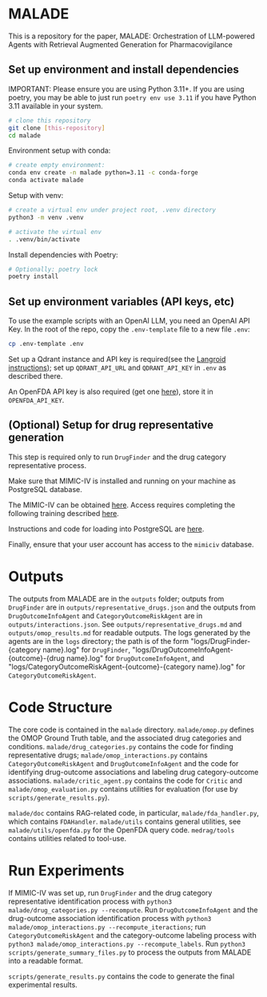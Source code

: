 # MALADE
This is a repository for the paper, MALADE: Orchestration of LLM-powered Agents with Retrieval Augmented Generation for Pharmacovigilance

## Set up environment and install dependencies
IMPORTANT: Please ensure you are using Python 3.11+. If you are using poetry,
you may be able to just run `poetry env use 3.11` if you have Python 3.11 available in your system.

```bash
# clone this repository 
git clone [this-repository]
cd malade
```

Environment setup with conda:
```bash
# create empty environment:
conda env create -n malade python=3.11 -c conda-forge
conda activate malade
```

Setup with venv:
```bash
# create a virtual env under project root, .venv directory
python3 -m venv .venv

# activate the virtual env
. .venv/bin/activate
```

Install dependencies with Poetry:
```bash
# Optionally: poetry lock
poetry install
```

## Set up environment variables (API keys, etc)

To use the example scripts with an OpenAI LLM, you need an OpenAI API Key.
In the root of the repo, copy the `.env-template` file to a new file `.env`:
```bash
cp .env-template .env
```

Set up a Qdrant instance and API key is required(see the [Langroid instructions](https://github.com/langroid/langroid?tab=readme-ov-file#set-up-environment-variables-api-keys-etc)); set up `QDRANT_API_URL` and `QDRANT_API_KEY` in `.env` as described there. 

An OpenFDA API key is also required (get one [here](https://open.fda.gov/apis/authentication/)), store it in `OPENFDA_API_KEY`.

## (Optional) Setup for drug representative generation

This step is required only to run `DrugFinder` and the drug category representative process.

Make sure that MIMIC-IV is installed and running on your machine as PostgreSQL database.

The MIMIC-IV can be obtained [here](https://physionet.org/content/mimiciv/2.2/#files).
Access requires completing the following training described [here](https://physionet.org/content/mimiciv/view-required-training/2.2/#1).

Instructions and code for loading into PostgreSQL are [here](https://github.com/MIT-LCP/mimic-code/tree/main/mimic-iv/buildmimic/postgres).

Finally, ensure that your user account has access to the `mimiciv` database.

# Outputs

The outputs from MALADE are in the `outputs` folder; outputs from `DrugFinder` are in `outputs/representative_drugs.json` and the outputs from `DrugOutcomeInfoAgent` and `CategoryOutcomeRiskAgent` are in `outputs/interactions.json`. See `outputs/representative_drugs.md` and `outputs/omop_results.md` for readable outputs. The logs generated by the agents are in the `logs` directory; the path is of the form "logs/DrugFinder-{category name}.log" for `DrugFinder`, "logs/DrugOutcomeInfoAgent-{outcome}-{drug name}.log" for `DrugOutcomeInfoAgent`, and "logs/CategoryOutcomeRiskAgent-{outcome}-{category name}.log" for `CategoryOutcomeRiskAgent`.

# Code Structure

The core code is contained in the `malade` directory. `malade/omop.py` defines the OMOP Ground Truth table, and the associated drug categories and conditions. `malade/drug_categories.py` contains the code for finding representative drugs; `malade/omop_interactions.py` contains 
`CategoryOutcomeRiskAgent` and `DrugOutcomeInfoAgent` and the code for identifying drug-outcome associations and labeling drug category-outcome associations. `malade/critic_agent.py` contains the code for `Critic` and `malade/omop_evaluation.py` contains utilities for evaluation (for use by `scripts/generate_results.py`).

`malade/doc` contains RAG-related code, in particular, `malade/fda_handler.py`, which contains `FDAHandler`. `malade/utils` contains general utilities, see `malade/utils/openfda.py` for the OpenFDA query code. `medrag/tools` contains utilities related to tool-use.

# Run Experiments

If MIMIC-IV was set up, run `DrugFinder` and the drug category representative identification process with `python3 malade/drug_categories.py --recompute`.
Run `DrugOutcomeInfoAgent` and the drug-outcome association identification process with `python3 malade/omop_interactions.py --recompute_iteractions`; 
run `CategoryOutcomeRiskAgent` and the category-outcome labeling process with `python3 malade/omop_interactions.py --recompute_labels`. Run `python3 scripts/generate_summary_files.py` to process the outputs from MALADE into a readable format.

`scripts/generate_results.py` contains the code to generate the final experimental results. 
